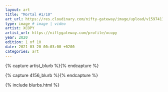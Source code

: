 ```yaml
---
layout: art
title: "Mortal #1/10"
art_url: https://res.cloudinary.com/nifty-gateway/image/upload/v1597411821/XCOPY/1._XCOPY_MORTAL_bjee0u.gif
type: image # image | video
artist: XCOPY
artist_url: https://niftygateway.com/profile/xcopy
year: 2020
edition: 1 of 10
date: 2021-03-20 00:03:00 +0200
categories: art
---
```



{% capture artist_blurb %}{% endcapture %}

{% capture 4156_blurb %}{% endcapture %}


{% include blurbs.html %}
		
